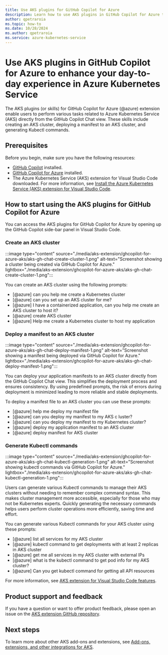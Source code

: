 ```yaml
---
title: Use AKS plugins for GitHub Copilot for Azure
description: Learn how to use AKS plugins in GitHub Copilot for Azure to enhance your day-to-day experience in Azure Kubernetes Service
author: qpetraroia
ms.topic: how-to
ms.date: 10/28/2024
ms.author: qpetraroia
ms.service: azure-kubernetes-service
---
```


# Use AKS plugins in GitHub Copilot for Azure to enhance your day-to-day experience in Azure Kubernetes Service

The AKS plugins (or skills) for GitHub Copilot for Azure (@azure) extension enable users to perform various tasks related to Azure Kubernetes Service (AKS) directly from the GitHub Copilot Chat view. These skills include creating an AKS cluster, deploying a manifest to an AKS cluster, and generating Kubectl commands.

## Prerequisites

Before you begin, make sure you have the following resources:

* [GitHub Copilot] installed.
* [GitHub Copilot for Azure] installed.
* The Azure Kubernetes Service (AKS) extension for Visual Studio Code downloaded. For more information, see [Install the Azure Kubernetes Service (AKS) extension for Visual Studio Code][install-aks-vscode].

## How to start using the AKS plugins for GitHub Copilot for Azure

You can access the AKS plugins for GitHub Copilot for Azure by opening up the GitHub Copilot side-bar panel in Visual Studio Code.

### Create an AKS cluster

:::image type="content" source="./media/aks-extension/ghcopilot-for-azure-aks/aks-gh-chat-create-cluster-1.png" alt-text="Screenshot showing a cluster being created via GitHub Copilot for Azure." lightbox="./media/aks-extension/ghcopilot-for-azure-aks/aks-gh-chat-create-cluster-1.png":::

You can create an AKS cluster using the following prompts:

* [@azure] can you help me create a Kubernetes cluster
* [@azure] can you set up an AKS cluster for me?
* [@azure] I have a containerized application, can you help me create an AKS cluster to host it?
* [@azure] create AKS cluster
* [@azure] Help me create a Kubernetes cluster to host my application

### Deploy a manifest to an AKS cluster

:::image type="content" source="./media/aks-extension/ghcopilot-for-azure-aks/aks-gh-chat-deploy-manifest-1.png" alt-text="Screenshot showing a manifest being deployed via GitHub Copilot for Azure." lightbox="./media/aks-extension/ghcopilot-for-azure-aks/aks-gh-chat-deploy-manifest-1.png":::

You can deploy your application manifests to an AKS cluster directly from the GitHub Copilot Chat view. This simplifies the deployment process and ensures consistency. By using predefined prompts, the risk of errors during deployment is minimized leading to more reliable and stable deployments.

To deploy a manifest file to an AKS cluster you can use these prompts:

* [@azure] help me deploy my manifest file
* [@azure] can you deploy my manifest to my AKS c luster?
* [@azure] can you deploy my manifest to my Kubernetes cluster?
* [@azure] deploy my application manifest to an AKS cluster
* [@azure] deploy manifest for AKS cluster

### Generate Kubectl commands

:::image type="content" source="./media/aks-extension/ghcopilot-for-azure-aks/aks-gh-chat-kubectl-generation-1.png" alt-text="Screenshot showing kubectl commands via GitHub Copilot for Azure." lightbox="./media/aks-extension/ghcopilot-for-azure-aks/aks-gh-chat-kubectl-generation-1.png":::

Users can generate various Kubectl commands to manage their AKS clusters without needing to remember complex command syntax. This makes cluster management more accessible, especially for those who may not be Kubernetes experts. Quickly generating the necessary commands helps users perform cluster operations more efficiently, saving time and effort.

You can generate various Kubectl commands for your AKS cluster using these prompts:

 * [@azure] list all services for my AKS cluster
 * [@azure] kubectl command to get deployments with at least 2 replicas in AKS cluster
 * [@azure] get me all services in my AKS cluster with external IPs
 * [@azure] what is the kubectl command to get pod info for my AKS cluster?
 * [@azure] Can you get kubectl command for getting all API resources


For more information, see [AKS extension for Visual Studio Code features][aks-vscode-features].

## Product support and feedback
    
If you have a question or want to offer product feedback, please open an issue on the [AKS extension GitHub repository][aks-vscode-github].
    
## Next steps
    
To learn more about other AKS add-ons and extensions, see [Add-ons, extensions, and other integrations for AKS][aks-addons].
    
<!---LINKS--->
[install-aks-vscode]: ./aks-extension-vs-code.md#installation
[aks-vscode-features]: https://code.visualstudio.com/docs/azure/aksextensions#_features
[aks-vscode-github]: https://github.com/Azure/vscode-aks-tools/issues/new/choose
[aks-addons]: ./integrations.md
[GitHub Copilot]: https://github.com/features/copilot
[GitHub Copilot for Azure]: https://github.com/microsoft/GitHub-Copilot-for-Azure

